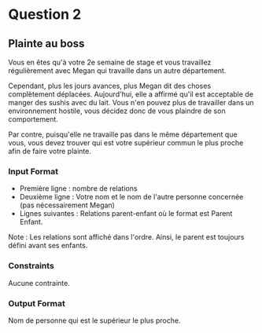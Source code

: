 # Question 2
## Plainte au boss

Vous en êtes qu'à votre 2e semaine de stage et vous travaillez régulièrement avec Megan qui travaille dans un autre département.

Cependant, plus les jours avances, plus Megan dit des choses complètement déplacées. Aujourd'hui, elle a affirmé qu'il est acceptable de manger des sushis avec du lait. Vous n'en pouvez plus de travailler dans un environnement hostile, vous décidez donc de vous plaindre de son comportement.

Par contre, puisqu'elle ne travaille pas dans le même département que vous, vous devez trouver qui est votre supérieur commun le plus proche afin de faire votre plainte.

### Input Format

- Première ligne : nombre de relations
- Deuxième ligne : Votre nom et le nom de l'autre personne concernée (pas nécessairement Megan)
- Lignes suivantes : Relations parent-enfant où le format est Parent Enfant.

Note : Les relations sont affiché dans l'ordre. Ainsi, le parent est toujours défini avant ses enfants.

### Constraints

Aucune contrainte.

### Output Format

Nom de personne qui est le supérieur le plus proche.
